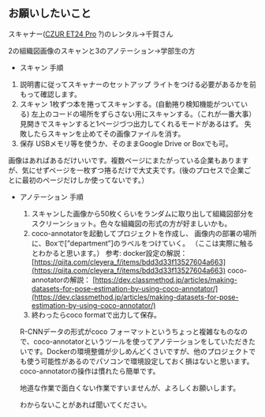 ## お願いしたいこと

スキャナー([CZUR ET24 Pro](https://czur.jp/products/et-series) ?)のレンタル→千賀さん

2の組織図画像のスキャンと3のアノテーション→学部生の方

- スキャン
手順
1. 説明書に従ってスキャナーのセットアップ
ライトをつける必要があるかを前もって確認します。
2. スキャン
1枚ずつ本を捲ってスキャンする。(自動捲り検知機能がついている)
左上のコードの場所をずらさない用にスキャンする。（これが一番大事）
見開きでスキャンすると1ページづつ出力してくれるモードがあるはず。
失敗したらスキャンを止めてその画像ファイルを消す。
3. 保存
USBメモリ等を使うか、そのままGoogle Drive or Boxでも可。

画像はあればあるだけいいです。複数ページにまたがっている企業もありますが、気にせずページを一枚ずつ捲るだけで大丈夫です。(後のプロセスで企業ごとに最初のページだけしか使ってないです。）

- アノテーション
手順
    1. スキャンした画像から50枚くらいをランダムに取り出して組織図部分をスクリーンショット。色々な組織図の形式の方が好ましいかも。
    2. coco-annotatorを起動してプロジェクトを作成し、
    画像内の部署の場所に、Boxで[”department”]のラベルをつけていく。
    （ここは実際に触るとわかると思います。）
    参考:
    docker設定の解説：[https://qiita.com/cleyera_f/items/bdd3d33f13527604a663](https://qiita.com/cleyera_f/items/bdd3d33f13527604a663)
    coco-annotatorの解説： [https://dev.classmethod.jp/articles/making-datasets-for-pose-estimation-by-using-coco-annotator/](https://dev.classmethod.jp/articles/making-datasets-for-pose-estimation-by-using-coco-annotator/)
    3. 終わったらcoco formatで出力して保存。
    
    R-CNNデータの形式がcoco フォーマットというちょっと複雑なものなので、coco-annotatorというツールを使ってアノテーションをしていただきたいです。Dockerの環境整備が少しめんどくさいですが、他のプロジェクトでも使う可能性があるのでパソコンで環境設定しておく損はないと思います。coco-annotatorの操作は慣れたら簡単です。
    
    地道な作業で面白くない作業ですいませんが、よろしくお願いします。
    
    わからないことがあれば聞いてください。